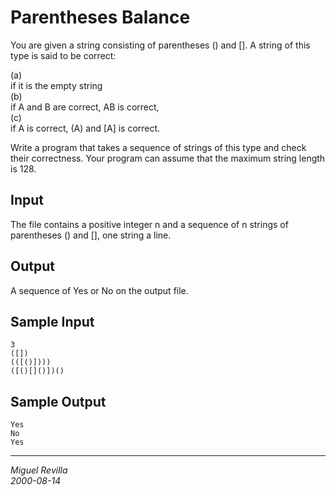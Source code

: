 Parentheses Balance 
===================

You are given a string consisting of parentheses () and []. A string of this type is said to be correct:

(a)  
	if it is the empty string  
(b)  
	if A and B are correct, AB is correct,  
(c)  
	if A is correct, (A) and [A] is correct.  
	
Write a program that takes a sequence of strings of this type and check their correctness. Your program can assume that the maximum string length is 128.

Input 
-----

The file contains a positive integer n and a sequence of n strings of parentheses () and [], one string a line.

Output 
------

A sequence of Yes or No on the output file.

Sample Input 
------------

	3
	([])
	(([()])))
	([()[]()])()

Sample Output 
-------------
	
	Yes
	No
	Yes
	
---
*Miguel Revilla*  
*2000-08-14*  